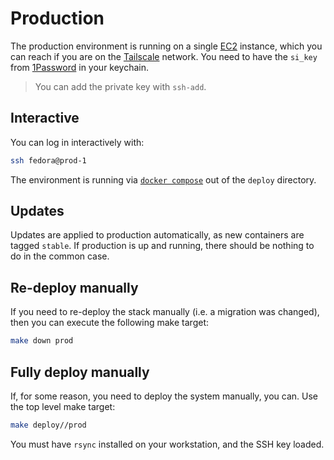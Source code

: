 # Production

The production environment is running on a single [EC2](https://aws.amazon.com/ec2/) instance, which you can reach if
you are on the [Tailscale](https://tailscale.com/) network.
You need to have the `si_key` from [1Password](https://1password.com/) in your keychain.

> You can add the private key with `ssh-add`.

## Interactive

You can log in interactively with:

```bash
ssh fedora@prod-1
```

The environment is running via [`docker compose`](https://docs.docker.com/compose/) out of the `deploy` directory.

## Updates

Updates are applied to production automatically, as new containers are tagged `stable`.
If production is up and running, there should be nothing to do in the common case.

## Re-deploy manually

If you need to re-deploy the stack manually (i.e. a migration was changed), then you can execute
the following make target:

```bash
make down prod
```

## Fully deploy manually

If, for some reason, you need to deploy the system manually, you can.
Use the top level make target:

```bash
make deploy//prod
```

You must have `rsync` installed on your workstation, and the SSH key loaded.
